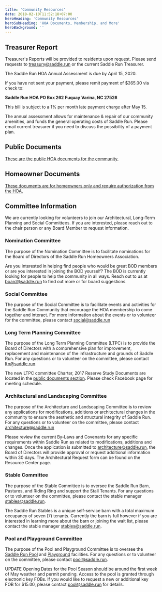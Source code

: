 ```yaml
---
title: 'Community Resources'
date: 2018-02-10T11:52:18+07:00
heroHeading: 'Community Resources'
heroSubHeading: 'HOA Documents, Membership, and More'
heroBackground: ''
---
```


## Treasurer Report

Treasurer's Reports will be provided to residents upon request.  Please send
requests to [treasury@saddle.run](mailto:treasury@saddle.run) or the current
Saddle Run Treasurer.  

The Saddle Run HOA Annual Assessment is due by April 15, 2020.

If you have not sent your payment, please remit payment of $365.00 via check to:

**Saddle Run HOA**
**PO Box 262**
**Fuquay Varina, NC  27526**

This bill is subject to a 1% per month late payment charge after May 15.

The annual assessment allows for maintenance & repair of our community
amenities, and funds the general operating costs of Saddle Run. Please email
current treasurer if you need to discuss the possibility of a payment plan.

## Public Documents

[These are the public HOA documents for the community.](https://drive.google.com/drive/folders/1L8oU683WB4U-9s2E0AB-hOZpOKnIwHVY?usp=sharing)

## Homeowner Documents

[These documents are for homeowners only and require authorization from the
HOA.](https://drive.google.com/drive/folders/1nsabJSzavODCRA_802IJkp5WpAsN5o0Q?usp=sharing)

## Committee Information

We are currently looking for volunteers to join our Architectural, Long-Term
Planning and Social Committees. If you are interested, please reach out to the
chair person or any Board Member to request information.

### Nomination Committee

The purpose of the Nomination Committee is to facilitate nominations for the
Board of Directors of the Saddle Run Homeowners Association.

Are you interested in helping find people who would be great BOD members or are
you interested in joining the BOD yourself? The BOD is currently looking for
people to help the community in all ways. Reach out to us at
[board@saddle.run](mailto:board@saddle.run) to find out more or for board
suggestions.

### Social Committee

The purpose of the Social Committee is to facilitate events and activities for
the Saddle Run Community that encourage the HOA membership to come together and
interact. For more information about the events or to volunteer for the
committee, please contact [social@saddle.run](mailto:social@saddle.run)

### Long Term Planning Committee

The purpose of the Long Term Planning Committee (LTPC) is to provide the Board
of Directors with a comprehensive plan for improvement, replacement and
maintenance of the infrastructure and grounds of Saddle Run. For any questions
or to volunteer on the committee, please contact
[ltp@saddle.run](mailto:ltp@saddle.run)

The new LTPC committee Charter, 2017 Reserve Study Documents are located in the
[public documents section](#public-documents). Please check Facebook page for
meeting schedule.

### Architectural and Landscaping Committee

The purpose of the Architecture and Landscaping Committee is to review any
applications for modifications, additions or architectural changes in the
community to ensure the aesthetic and structural integrity of Saddle Run. For
any questions or to volunteer on the committee, please contact
[architecture@saddle.run](mailto:architecture@saddle.run)

Please review the current By-Laws and Covenants for any specific requirements
within Saddle Run as related to modifications, additions and changes. Once the
application is submitted to
[architecture@saddle.run](mailto:architecture@saddle.run), the Board of
Directors will provide approval or request additional information within 30
days. The Architectural Request form can be found on the Resource Center page.

### Stable Committee

The purpose of the Stable Committee is to oversee the Saddle Run Barn, Pastures,
and Riding Ring and support the Stall Tenants. For any questions or to volunteer
on the committee, please contact the stable manager
[stables@saddle.run](mailto:stables@saddle.run).

The Saddle Run Stables is a unique self-service barn with a total maximum
occupancy of seven (7) tenants. Currently the barn is full however if you are
interested in learning more about the barn or joining the wait list, please
contact the stable manager
[stables@saddle.run](mailto:stables@saddle.run).

### Pool and Playground Committee

The purpose of the Pool and Playground Committee is to oversee the [Saddle Run
Pool](/pool) and [Playground](/playground) facilities. For any questions or to
volunteer on the committee, please contact
[pool@saddle.run](mailto:pool@saddle.run).

UPDATE Opening Dates for the Pool Season should be around the first week of May
weather and permit pending. Access to the pool is granted through electronic
key FOBs. If you would like to request a new or additional key FOB for $15.00,
please contact [pool@saddle.run](mailto:pool@saddle.run) for details.
